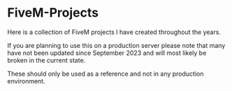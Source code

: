 # FiveM-Projects

Here is a collection of FiveM projects I have created throughout the years. 

If you are planning to use this on a production server please note that many have not been updated since September 2023 and will most likely be broken in the current state. 

These should only be used as a reference and not in any production environment. 

